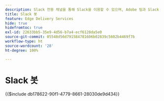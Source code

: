 ```yaml
---
description: Slack 전용 채널을 통해 Slack을 이용할 수 있으며, Adobe 팀과 Slack 봇이 귀하의 질문에 답변해 드립니다.
title: Slack 봇
feature: Edge Delivery Services
hide: true
hidefromtoc: true
exl-id: 22633bb5-35e9-4d56-b7a4-ecf6128da5e0
source-git-commit: 05548d56d791584781606b02839c5602b4469f7b
workflow-type: ht
source-wordcount: '28'
ht-degree: 100%

---
```


# Slack 봇

{{$include db178622-90f1-4779-8661-28030de9d434}}
